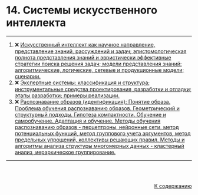 #

<div id="readme-top">
  <h1>14. Системы искусственного интеллекта</h1>
</div>

<hr/>
<ol>
  <li>❌ <a href="#1"> Искусственный интеллект как научное направление, представление знаний, рассуждений и задач; эпистомологическая полнота представления знаний и эвристически эффективные стратегии поиска решения задач; модели представления знаний: алгоритмические, логические, сетевые и продукционные модели; сценарии. </a></li>
  <li>❌ <a href="#2"> Экспертные системы: классификация и структура; инструментальные средства проектирования, разработки и отладки; этапы разработки; примеры реализации. </a></li>
  <li>❌ <a href="#3"> Распознавание образов (идентификация): Понятие образа. Проблема обучения распознаванию образов. Геометрический и структурный подходы. Гипотеза компактности. Обучение и самообучение. Адаптация и обучение. Методы обучения распознаванию образов - перцептроны, нейронные сети, метод потенциальных функций, метод группового учета аргументов, метод предельных упрощений, коллективы решающих правил. Методы и алгоритмы анализа структуры многомерных данных - кластерный анализ, иерархическое группирование. </a></li>
</ol>
<hr/>
<br />

##

<p align="right"><a href="#readme-top">К содержанию</a></p>
